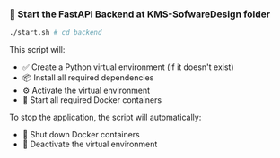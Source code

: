 ### 🚀 Start the FastAPI Backend at KMS-SofwareDesign folder

```bash
./start.sh # cd backend 
```

This script will:

- ✅ Create a Python virtual environment (if it doesn't exist)
- 📦 Install all required dependencies
- ⚙️ Activate the virtual environment
- 🐳 Start all required Docker containers

To stop the application, the script will automatically:

- 🔻 Shut down Docker containers
- 📴 Deactivate the virtual environment